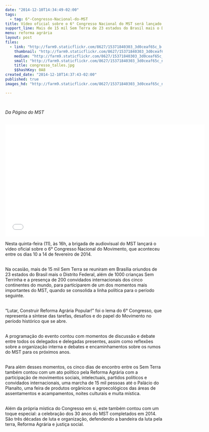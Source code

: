 ```yaml
---
date: "2014-12-10T14:34:49-02:00"
tags:
  - tag: 6°-Congresso-Nacional-do-MST
title: Vídeo oficial sobre o 6° Congresso Nacional do MST será lançado nesta quinta
support_line: Mais de 15 mil Sem Terra de 23 estados do Brasil mais o Distrito Federal se reuniram em Brasília e para participarem de um dos momentos mais importantes do MST.
menu: reforma agrária
layout: post
files:
  - link: "http://farm9.staticflickr.com/8627/15371840303_3d0ceaf65c_b.jpg"
    thumbnail: "http://farm9.staticflickr.com/8627/15371840303_3d0ceaf65c_t.jpg"
    medium: "http://farm9.staticflickr.com/8627/15371840303_3d0ceaf65c_z.jpg"
    small: "http://farm9.staticflickr.com/8627/15371840303_3d0ceaf65c_n.jpg"
    title: congresso_talles.jpg
    $$hashKey: 0A8
created_date: "2014-12-10T14:37:43-02:00"
published: true
images_hd: "http://farm9.staticflickr.com/8627/15371840303_3d0ceaf65c_n.jpg"

---
```

<p>&nbsp;</p>

<p><em>Da P&aacute;gina do MST</em></p>

<p><br />
<iframe allowfullscreen="" frameborder="0" height="360" src="//www.youtube.com/embed/DibNSDzl6fk" width="640"></iframe></p>

<p>Nesta quinta-feira (11), &agrave;s 16h, a brigada de audiovisual do MST lan&ccedil;ar&aacute; o v&iacute;deo oficial sobre o 6&deg; Congresso Nacional do Movimento, que aconteceu entre os dias 10 a 14 de fevereiro de 2014.</p>

<p><br />
Na ocasi&atilde;o, mais de 15 mil Sem Terra se reuniram em Bras&iacute;lia oriundos de 23 estados do Brasil mais o Distrito Federal, al&eacute;m de 1000 crian&ccedil;as Sem Terrinha e a presen&ccedil;a de 200 convidados internacionais dos cinco continentes do mundo, para participarem de um dos momentos mais importantes do MST, quando se consolida a linha pol&iacute;tica para o per&iacute;odo seguinte.&nbsp;</p>

<p><br />
&ldquo;Lutar, Construir Reforma Agr&aacute;ria Popular!&rdquo; foi o lema do 6&deg; Congresso, que representa a s&iacute;ntese das tarefas, desafios e do papel do Movimento no per&iacute;odo hist&oacute;rico que se abre.</p>

<p><br />
A programa&ccedil;&atilde;o do evento contou com momentos de discuss&atilde;o e debate entre todos os delegados e delegadas presentes, assim como reflex&otilde;es sobre a organiza&ccedil;&atilde;o interna e debates e encaminhamentos sobre os rumos do MST para os pr&oacute;ximos anos.&nbsp;</p>

<p><br />
Para al&eacute;m desses momentos, os cinco dias de encontro entre os Sem Terra tamb&eacute;m contou com um ato pol&iacute;tico pela Reforma Agr&aacute;ria com a participa&ccedil;&atilde;o de movimentos sociais, intelectuais, partidos pol&iacute;ticos e convidados internacionais, uma marcha de 15 mil pessoas at&eacute; o Pal&aacute;cio do Planalto, uma feira de produtos org&acirc;nicos e agroecol&oacute;gicos das &aacute;reas de assentamentos e acampamentos, noites culturais e muita m&iacute;stica.</p>

<p><br />
Al&eacute;m da pr&oacute;pria m&iacute;stica do Congresso em si, este tamb&eacute;m contou com um toque especial: a celebra&ccedil;&atilde;o dos 30 anos do MST completados em 2014. S&atilde;o tr&ecirc;s d&eacute;cadas de luta e organiza&ccedil;&atilde;o, defendendo a bandeira da luta pela terra, Reforma Agr&aacute;ria e justi&ccedil;a social.</p>
